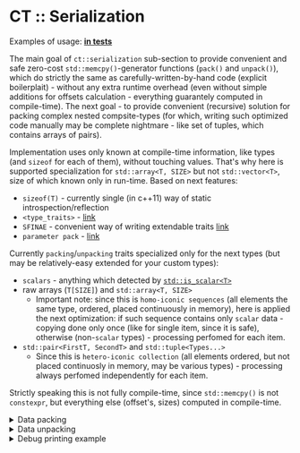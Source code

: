 # CT :: Serialization

Examples of usage: [**in tests**](../../../tests/serialization_tests/ct_serialization_test.cpp)

The main goal of `ct::serialization` sub-section to provide convenient and safe zero-cost `std::memcpy()`-generator functions (`pack()` and `unpack()`), which do strictly the same as carefully-written-by-hand code (explicit boilerplait) - without any extra runtime overhead (even without simple additions for offsets calculation - everything guarantely computed in compile-time). The next goal - to provide convenient (recursive) solution for packing complex nested compsite-types (for which, writing such optimized code manually may be complete nightmare - like set of tuples, which contains arrays of pairs).

Implementation uses only known at compile-time information, like types (and `sizeof` for each of them), without touching values. That's why here is supported specialization for `std::array<T, SIZE>` but not `std::vector<T>`, size of which known only in run-time.
Based on next features:
- `sizeof(T)`      - currently single (in c++11) way of static introspection/reflection
- `<type_traits>`  - [link](https://en.cppreference.com/w/cpp/header/type_traits)
- `SFINAE`         - convenient way of writing extendable traits [link](https://en.cppreference.com/w/cpp/language/sfinae)
- `parameter pack` - [link](https://en.cppreference.com/w/cpp/language/parameter_pack)

Currently `packing`/`unpacking` traits specialized only for the next types (but may be relatively-easy extended for your custom types):
- `scalars` - anything which detected by [`std::is_scalar<T>`](https://en.cppreference.com/w/cpp/types/is_scalar)
- raw arrays (`T[SIZE]`) and `std::array<T, SIZE>`
  - Important note: since this is `homo-iconic sequences` (all elements the same type, ordered, placed continuously in memory), here is applied the next optimization: if such sequence contains only `scalar` data - copying done only once (like for single item, since it is safe), otherwise (non-`scalar` types) - processing perfomed for each item.
- `std::pair<FirstT, SecondT>` and `std::tuple<Types...>`
  - Since this is `hetero-iconic collection` (all elements ordered, but not placed continuosly in memory, may be various types) - processing always perfomed independently for each item.

Strictly speaking this is not fully compile-time, since `std::memcpy()` is not `constexpr`, but everything else (offset's, sizes) computed in compile-time.

<details>
  <summary>Data packing</summary>

  ## Data packing - manually written way
  ```c++
  const std::int32_t v0{123};
  const std::int64_t v1{234};
  const float        v2{345.f};
  const double       v3{456.0};

  constexpr std::size_t BYTES_COUNT = sizeof(std::int32_t) + sizeof(std::int64_t) + sizeof(float) + sizeof(double);
  static std::array<std::int8_t, BYTES_COUNT> buffer;

  constexpr std::size_t v0_offset = 0;
  constexpr std::size_t v1_offset = v0_offset + sizeof(std::int32_t);
  constexpr std::size_t v2_offset = v1_offset + sizeof(std::int64_t);
  constexpr std::size_t v3_offset = v2_offset + sizeof(float);

  std::memcpy(buffer.data() + v0_offset, &v0, sizeof(std::int32_t));
  std::memcpy(buffer.data() + v1_offset, &v1, sizeof(std::int64_t));
  std::memcpy(buffer.data() + v2_offset, &v2, sizeof(float));
  std::memcpy(buffer.data() + v3_offset, &v3, sizeof(double));
  ```

  -----

  ## Data packing by using library (case #1)
  ```c++
  const std::int32_t v0{123};
  const std::int64_t v1{234};
  const float        v2{345.0f};
  const double       v3{456.0};

  using buffer_t = typename ct::serialization::packer_trait<
      std::int32_t, std::int64_t, float, double
  >::info_t::byte_buffer_t;

  // Perfomance case - packing into static (once-allocated, reusable) buffer
  static buffer_t buffer;

  ct::serialization::pack_into(buffer.data(),
      v0, v1, v2, v3
  );
  ```

  ## Data packing by using library (case #2)
  ```c++
  const std::int32_t v0{123};
  const std::int64_t v1{234};
  const float        v2{345.0f};
  const double       v3{456.0};

  // Common case (implicit types deduction) - packing into created buffer
  const auto buffer = ct::serialization::pack(
      v0, v1, v2, v3
  );
  ```
</details>


<details>
  <summary>Data unpacking</summary>

  ## Data unpacking - manually written way
  ```c++
  std::int32_t v0;
  std::int64_t v1;
  float        v2;
  double       v3;

  constexpr std::size_t BYTES_COUNT = sizeof(std::int32_t) + sizeof(std::int64_t) + sizeof(float) + sizeof(double);
  std::vector<std::int8_t> buffer = { /* received from somewhere, for example over network */ };
  if(buffer.size() >= BYTES_COUNT)
  {
      constexpr std::size_t v0_offset = 0;
      constexpr std::size_t v1_offset = v0_offset + sizeof(std::int32_t);
      constexpr std::size_t v2_offset = v1_offset + sizeof(std::int64_t);
      constexpr std::size_t v3_offset = v2_offset + sizeof(float);

      std::memcpy(&v0, buffer.data() + v0_offset, sizeof(std::int32_t));
      std::memcpy(&v1, buffer.data() + v1_offset, sizeof(std::int64_t));
      std::memcpy(&v2, buffer.data() + v2_offset, sizeof(float));
      std::memcpy(&v3, buffer.data() + v3_offset, sizeof(double));
  }
  ```

  -----

  ## Data unpacking by using library (case #1)
  ```c++
  std::int32_t v0;
  std::int64_t v1;
  float        v2;
  double       v3;

  std::vector<std::int8_t> buffer = { /* received from somewhere, for example over network */ };

  ct::serialization::unpack_from(buffer.data(),
      v0, v1, v2, v3
  );
  ```

  ## Data unpacking by using library (case #2)
  ```c++
  const std::int32_t v0;
  const std::int64_t v1;
  const float        v2;
  const double       v3;

  using buffer_t = typename ct::serialization::packer_trait<
      std::int32_t, std::int64_t, float, double
  >::info_t::byte_buffer_t;

  // Strange case, when provided const-size buffer :)
  buffer_t buffer = { /* received from somewhere, for example over network */ };

  const auto buffer = ct::serialization::unpack(
      v0, v1, v2, v3
  );
  ```
</details>

<details>
  <summary>Debug printing example</summary>

  ```cpp
  #include <ct/serialization/ct_serialization_pack.hpp>
  #include <ct/serialization/ct_serialization_unpack.hpp>
  #include <ct/serialization/ct_serialization_print.hpp>
  #include <iostream>

  template <typename ... Types>
  void print_bytes(const Types& ... values)
  {
      using packer_t = ct::serialization::packer_trait<Types...>;
      using bytes_buffer_t = typename packer_t::info_t::byte_buffer_t;

      std::cout << "----------------------------------------" << std::endl;

      // Print debug values representation
      ct::serialization::print(values...);

      std::cout << "----------------------------------------" << std::endl;
      std::cout << __PRETTY_FUNCTION__ << std::endl;

      // Print sizeofs
      {
          constexpr auto sizeofs = packer_t::info_t::get_sizeofs();

          std::cout << "sizeofs (" << sizeofs.size() << "): ";
          for(std::size_t i = 0; i < sizeofs.size(); ++i)
              std::cout << '[' << i << "]=" << sizeofs[i] << ", ";
          std::cout << std::endl;
      }

      // Print offsets
      {
          constexpr auto offsets = packer_t::info_t::get_offsets();

          std::cout << "offsets (" << offsets.size() << "): ";
          for(std::size_t i = 0; i < offsets.size(); ++i)
              std::cout << '[' << i << "]=" << offsets[i] << ", ";
          std::cout << std::endl;
      }

      // Make byte array and pack values into it
      bytes_buffer_t buff;
      ct::serialization::pack_into(buff.data(), values...);

      // Print bytes
      {
          std::cout << "bytes (" << buff.size() << "): ";
          for(const auto& b : buff)
              std::cout << (std::size_t)(b) << ", ";
          std::cout << std::endl;
      }

      std::cout << "----------------------------------------" << std::endl;
  }
  ```

</details>
